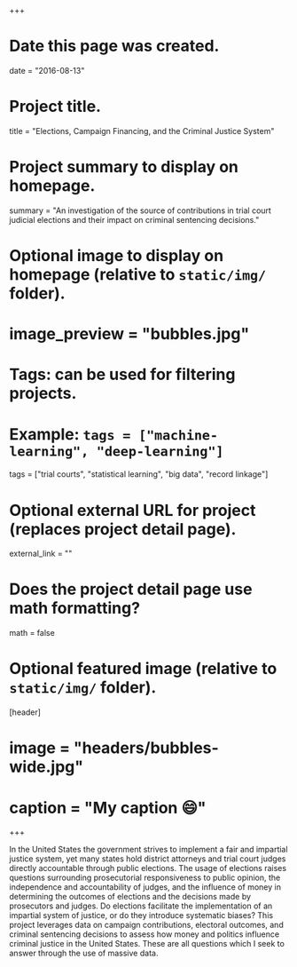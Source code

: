 +++
# Date this page was created.
date = "2016-08-13"

# Project title.
title = "Elections, Campaign Financing, and the Criminal Justice System"

# Project summary to display on homepage.
summary = "An investigation of the source of contributions in trial court judicial elections and their impact on criminal sentencing decisions."

# Optional image to display on homepage (relative to `static/img/` folder).
# image_preview = "bubbles.jpg"

# Tags: can be used for filtering projects.
# Example: `tags = ["machine-learning", "deep-learning"]`
tags = ["trial courts", "statistical learning", "big data", "record linkage"]

# Optional external URL for project (replaces project detail page).
external_link = ""

# Does the project detail page use math formatting?
math = false

# Optional featured image (relative to `static/img/` folder).
[header]
# image = "headers/bubbles-wide.jpg"
# caption = "My caption :smile:"

+++

In the United States the government strives to implement a fair and impartial justice system, yet many states hold district attorneys and trial court judges directly accountable through public elections. The usage of elections raises questions surrounding prosecutorial responsiveness to public opinion, the independence and accountability of judges, and the influence of money in determining the outcomes of elections and the decisions made by prosecutors and judges. Do elections facilitate the implementation of an impartial system of justice, or do they introduce systematic biases? This project leverages data on campaign contributions, electoral outcomes, and criminal sentencing decisions to assess how money and politics influence criminal justice in the United States. These are all questions which I seek to answer through the use of massive data.
